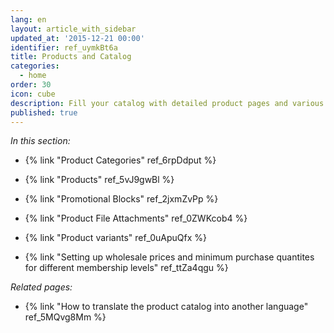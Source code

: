 ```yaml
---
lang: en
layout: article_with_sidebar
updated_at: '2015-12-21 00:00'
identifier: ref_uymkBt6a
title: Products and Catalog
categories:
  - home
order: 30
icon: cube
description: Fill your catalog with detailed product pages and various promotional blocks
published: true
---
```

_In this section:_

*   {% link "Product Categories" ref_6rpDdput %}
*   {% link "Products" ref_5vJ9gwBl %}
*   {% link "Promotional Blocks" ref_2jxmZvPp %}

*   {% link "Product File Attachments" ref_0ZWKcob4 %}
*   {% link "Product variants" ref_0uApuQfx %}
*   {% link "Setting up wholesale prices and minimum purchase quantites for different membership levels" ref_ttZa4qgu %}


_Related pages:_
*   {% link "How to translate the product catalog into another language" ref_5MQvg8Mm %}
